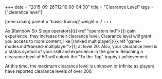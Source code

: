 +++
date = "2015-09-26T12:10:08-04:00"
title = "Clearance Level"
tags = ["clearance level"]

[menu.main]
  parent = 'basic-training'
  weight = 7
+++

As [Rainbow Six Siege operators]({{<ref "operators.md">}}) gain experience, they increase their clearance level. Clearance level will grant you access to more content, like [ranked multiplayer]({{<ref "game-modes.md#ranked-multiplayer">}}) at level 20. Also, your clearance level is a status symbol of your skill and experience in the game. Reaching a clearance level of 50 will unlock the "To the Top" trophy / achievement.

 At this time, the maximum clearance level is unknown or infinite as players have reported clearance levels of over 200.
